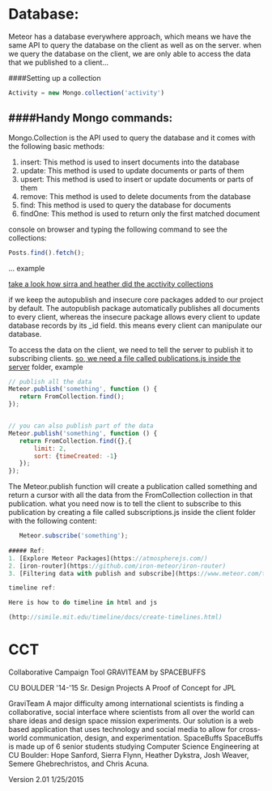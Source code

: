 # Database:
Meteor has a database everywhere approach, which means we have the same  API to query the database on the client as well as on the server. when we  query the database on the client, we are only able to access the data that we  published to a client...

####Setting up a collection
```javascript
Activity = new Mongo.collection('activity')
```
####Handy Mongo commands:
---------------------
Mongo.Collection is the API used to query the database and it comes with the following basic methods: 

1. insert: This method is used to insert documents into the database
2. update: This method is used to update documents or parts of them 
3. upsert: This method is used to insert or update documents or parts of them
4. remove: This method is used to delete documents from the database
5. find: This method is used to query the database for documents 
6. findOne: This method is used to return only the first matched document 

console on browser and typing the following command to see the collections:
    
```javascript
Posts.find().fetch();
```
...
example

[take a look how sirra and heather did the acctivity collections](/collections/collections.js)

if we keep the autopublish and insecure core packages added to our project by default. The autopublish package automatically publishes all documents to every client, whereas the insecure package allows every client to update database records by its _id field. this means every client can manipulate our database.    

To access the data on the client, we need to tell the server to publish it to subscribing clients. [so, we need a file called publications.js inside the server](../server/publications.js) folder, example 
```javascript
// publish all the data 
Meteor.publish('something', function () {  
   return FromCollection.find(); 
}); 


// you can also publish part of the data 
Meteor.publish('something', function () {  
   return FromCollection.find({},{
       limit: 2,    
       sort: {timeCreated: -1}
   }); 
}); 

```
The Meteor.publish function will create a publication called something and return a cursor with all the data from the FromCollection collection in that publication. what you need now is to tell the client to subscribe to this publication
by creating a file called subscriptions.js inside the client folder with the following content:
```javascript
   Meteor.subscribe('something');
   
##### Ref: 
1. [Explore Meteor Packages](https://atmospherejs.com/)
2. [iron-router](https://github.com/iron-meteor/iron-router)
3. [Filtering data with publish and subscribe](https://www.meteor.com/try/11)

timeline ref:

Here is how to do timeline in html and js 

(http://simile.mit.edu/timeline/docs/create-timelines.html)

```
# CCT

Collaborative Campaign Tool
GRAVITEAM by SPACEBUFFS

CU BOULDER '14-'15 Sr. Design Projects
A Proof of Concept for JPL

GraviTeam
A major difficulty among international scientists is finding a collaborative, social interface where scientists from all over the world can share ideas and design space mission experiments. Our solution is a web based application that uses technology and social media to allow for cross-world communication, design, and experimentation.
SpaceBuffs
SpaceBuffs is made up of 6 senior students studying Computer Science Engineering at CU Boulder: Hope Sanford, Sierra Flynn, Heather Dykstra, Josh Weaver, Semere Ghebrechristos, and Chris Acuna.

Version 2.01
1/25/2015
